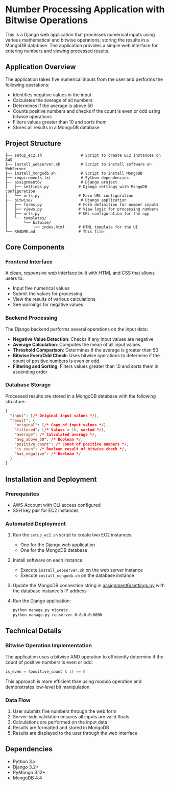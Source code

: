 # Number Processing Application with Bitwise Operations

This is a Django web application that processes numerical inputs using various mathematical and bitwise operations, storing the results in a MongoDB database. The application provides a simple web interface for entering numbers and viewing processed results.

## Application Overview

The application takes five numerical inputs from the user and performs the following operations:
- Identifies negative values in the input
- Calculates the average of all numbers
- Determines if the average is above 50
- Counts positive numbers and checks if the count is even or odd using bitwise operations
- Filters values greater than 10 and sorts them
- Stores all results in a MongoDB database

## Project Structure

```
├── setup_ec2.sh                 # Script to create EC2 instances on AWS
├── install_webserver.sh         # Script to install software on WebServer
├── install_mongodb.sh           # Script to install MongoDB
├── requirements.txt             # Python dependencies
├── assignment6/                 # Django project
│   ├── settings.py             # Django settings with MongoDB configuration
│   └── urls.py                 # Main URL configuration
├── bitwise/                     # Django application
│   ├── forms.py                # Form definition for number inputs
│   ├── views.py                # View logic for processing numbers
│   ├── urls.py                 # URL configuration for the app
│   └── templates/
│       └── bitwise/
│           └── index.html      # HTML template for the UI
└── README.md                   # This file
```

## Core Components

### Frontend Interface
A clean, responsive web interface built with HTML and CSS that allows users to:
- Input five numerical values
- Submit the values for processing
- View the results of various calculations
- See warnings for negative values

### Backend Processing
The Django backend performs several operations on the input data:
- **Negative Value Detection**: Checks if any input values are negative
- **Average Calculation**: Computes the mean of all input values
- **Threshold Comparison**: Determines if the average is greater than 50
- **Bitwise Even/Odd Check**: Uses bitwise operations to determine if the count of positive numbers is even or odd
- **Filtering and Sorting**: Filters values greater than 10 and sorts them in ascending order

### Database Storage
Processed results are stored in a MongoDB database with the following structure:
```json
{
  "input": [/* Original input values */],
  "result": {
    "original": [/* Copy of input values */],
    "filtered": [/* Values > 10, sorted */],
    "average": /* Calculated average */,
    "avg_above_50": /* Boolean */,
    "positive_count": /* Count of positive numbers */,
    "is_even": /* Boolean result of bitwise check */,
    "has_negative": /* Boolean */
  }
}
```

## Installation and Deployment

### Prerequisites
- AWS Account with CLI access configured
- SSH key pair for EC2 instances

### Automated Deployment
1. Run the `setup_ec2.sh` script to create two EC2 instances:
   - One for the Django web application
   - One for the MongoDB database

2. Install software on each instance:
   - Execute `install_webserver.sh` on the web server instance
   - Execute `install_mongodb.sh` on the database instance

3. Update the MongoDB connection string in [assignment6/settings.py](file:///c:/Users/ssilva/college/IST105-Assignment6/assignment6/settings.py) with the database instance's IP address

4. Run the Django application:
   ```bash
   python manage.py migrate
   python manage.py runserver 0.0.0.0:8000
   ```

## Technical Details

### Bitwise Operation Implementation
The application uses a bitwise AND operation to efficiently determine if the count of positive numbers is even or odd:
```python
is_even = (positive_count & 1) == 0
```

This approach is more efficient than using modulo operation and demonstrates low-level bit manipulation.

### Data Flow
1. User submits five numbers through the web form
2. Server-side validation ensures all inputs are valid floats
3. Calculations are performed on the input data
4. Results are formatted and stored in MongoDB
5. Results are displayed to the user through the web interface

## Dependencies
- Python 3.x
- Django 3.2+
- PyMongo 3.12+
- MongoDB 4.4